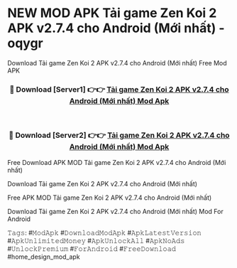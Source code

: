 # NEW MOD APK Tải game Zen Koi 2 APK v2.7.4 cho Android (Mới nhất) - oqygr
Download Tải game Zen Koi 2 APK v2.7.4 cho Android (Mới nhất) Free Mod APK

<div align="center">
<h3>🔴 Download [Server1] 👉👉 <a href="https://apk-comot.site?title=Tải_game_Zen_Koi_2_APK_v2.7.4_cho_Android_(Mới_nhất)">Tải game Zen Koi 2 APK v2.7.4 cho Android (Mới nhất) Mod Apk</a></h3><br>

<h3>🔴 Download [Server2] 👉👉 <a href="https://apk-comot.site?title=Tải_game_Zen_Koi_2_APK_v2.7.4_cho_Android_(Mới_nhất)">Tải game Zen Koi 2 APK v2.7.4 cho Android (Mới nhất) Mod Apk</a></h3>
</div>


Free Download APK MOD Tải game Zen Koi 2 APK v2.7.4 cho Android (Mới nhất)

Download Tải game Zen Koi 2 APK v2.7.4 cho Android (Mới nhất) 

Free APK MOD Tải game Zen Koi 2 APK v2.7.4 cho Android (Mới nhất) 

Download Tải game Zen Koi 2 APK v2.7.4 cho Android (Mới nhất) Mod For Android

𝚃𝚊𝚐𝚜: #𝙼𝚘𝚍𝙰𝚙𝚔 #𝙳𝚘𝚠𝚗𝚕𝚘𝚊𝚍𝙼𝚘𝚍𝙰𝚙𝚔 #𝙰𝚙𝚔𝙻𝚊𝚝𝚎𝚜𝚝𝚅𝚎𝚛𝚜𝚒𝚘𝚗 #𝙰𝚙𝚔𝚄𝚗𝚕𝚒𝚖𝚒𝚝𝚎𝚍𝙼𝚘𝚗𝚎𝚢 #𝙰𝚙𝚔𝚄𝚗𝚕𝚘𝚌𝚔𝙰𝚕𝚕 #𝙰𝚙𝚔𝙽𝚘𝙰𝚍𝚜 #𝚄𝚗𝚕𝚘𝚌𝚔𝙿𝚛𝚎𝚖𝚒𝚞𝚖 #𝙵𝚘𝚛𝙰𝚗𝚍𝚛𝚘𝚒𝚍 #𝙵𝚛𝚎𝚎𝙳𝚘𝚠𝚗𝚕𝚘𝚊𝚍 #home_design_mod_apk